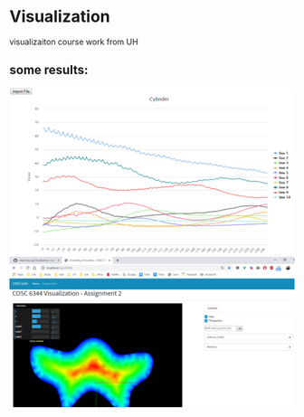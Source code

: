# Visualization
visualizaiton course work from UH    

## some results:
![image](cylinder.PNG)
![image](colorMap.PNG)

